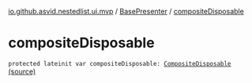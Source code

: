 [io.github.asvid.nestedlist.ui.mvp](../index.md) / [BasePresenter](index.md) / [compositeDisposable](./composite-disposable.md)

# compositeDisposable

`protected lateinit var compositeDisposable: `[`CompositeDisposable`](http://reactivex.io/RxJava/javadoc/io/reactivex/disposables/CompositeDisposable.html) [(source)](https://github.com/asvid/NestedList/tree/master/app/src/main/java/io/github/asvid/nestedlist/ui/mvp/BasePresenter.kt#L12)